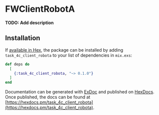 # FWClientRobotA

**TODO: Add description**

## Installation

If [available in Hex](https://hex.pm/docs/publish), the package can be installed
by adding `task_4c_client_robota` to your list of dependencies in `mix.exs`:

```elixir
def deps do
  [
    {:task_4c_client_robota, "~> 0.1.0"}
  ]
end
```

Documentation can be generated with [ExDoc](https://github.com/elixir-lang/ex_doc)
and published on [HexDocs](https://hexdocs.pm). Once published, the docs can
be found at [https://hexdocs.pm/task_4c_client_robota](https://hexdocs.pm/task_4c_client_robota).

